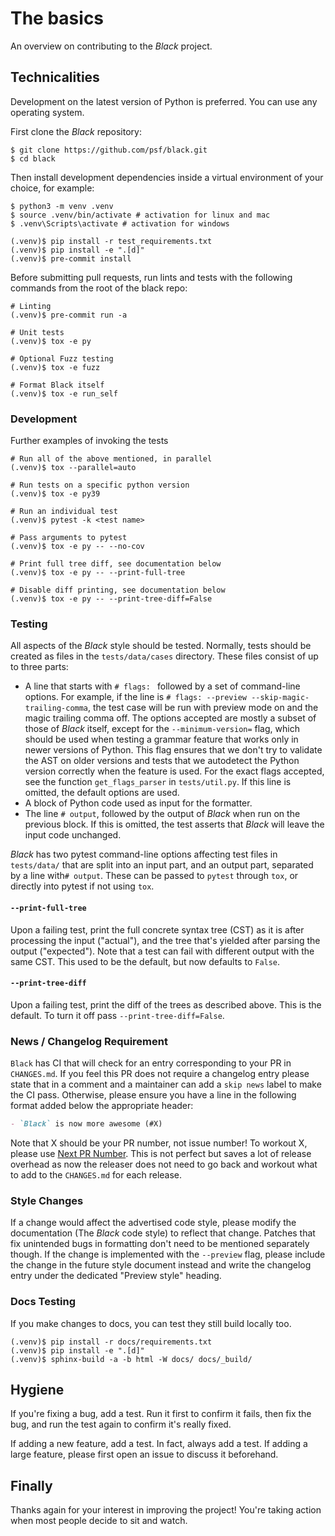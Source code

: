 # The basics 
 
An overview on contributing to the _Black_ project. 
 
## Technicalities 
 
Development on the latest version of Python is preferred. You can use any operating 
system. 
 
First clone the _Black_ repository: 
 
```console 
$ git clone https://github.com/psf/black.git 
$ cd black 
``` 
 
Then install development dependencies inside a virtual environment of your choice, for 
example: 
 
```console 
$ python3 -m venv .venv 
$ source .venv/bin/activate # activation for linux and mac 
$ .venv\Scripts\activate # activation for windows 
 
(.venv)$ pip install -r test_requirements.txt 
(.venv)$ pip install -e ".[d]" 
(.venv)$ pre-commit install 
``` 
 
Before submitting pull requests, run lints and tests with the following commands from 
the root of the black repo: 
 
```console 
# Linting 
(.venv)$ pre-commit run -a 
 
# Unit tests 
(.venv)$ tox -e py 
 
# Optional Fuzz testing 
(.venv)$ tox -e fuzz 
 
# Format Black itself 
(.venv)$ tox -e run_self 
``` 
 
### Development 
 
Further examples of invoking the tests 
 
```console 
# Run all of the above mentioned, in parallel 
(.venv)$ tox --parallel=auto 
 
# Run tests on a specific python version 
(.venv)$ tox -e py39 
 
# Run an individual test 
(.venv)$ pytest -k <test name> 
 
# Pass arguments to pytest 
(.venv)$ tox -e py -- --no-cov 
 
# Print full tree diff, see documentation below 
(.venv)$ tox -e py -- --print-full-tree 
 
# Disable diff printing, see documentation below 
(.venv)$ tox -e py -- --print-tree-diff=False 
``` 
 
### Testing 
 
All aspects of the _Black_ style should be tested. Normally, tests should be created as 
files in the `tests/data/cases` directory. These files consist of up to three parts: 
 
- A line that starts with `# flags: ` followed by a set of command-line options. For 
  example, if the line is `# flags: --preview --skip-magic-trailing-comma`, the test 
  case will be run with preview mode on and the magic trailing comma off. The options 
  accepted are mostly a subset of those of _Black_ itself, except for the 
  `--minimum-version=` flag, which should be used when testing a grammar feature that 
  works only in newer versions of Python. This flag ensures that we don't try to 
  validate the AST on older versions and tests that we autodetect the Python version 
  correctly when the feature is used. For the exact flags accepted, see the function 
  `get_flags_parser` in `tests/util.py`. If this line is omitted, the default options 
  are used. 
- A block of Python code used as input for the formatter. 
- The line `# output`, followed by the output of _Black_ when run on the previous block. 
  If this is omitted, the test asserts that _Black_ will leave the input code unchanged. 
 
_Black_ has two pytest command-line options affecting test files in `tests/data/` that 
are split into an input part, and an output part, separated by a line with`# output`. 
These can be passed to `pytest` through `tox`, or directly into pytest if not using 
`tox`. 
 
#### `--print-full-tree` 
 
Upon a failing test, print the full concrete syntax tree (CST) as it is after processing 
the input ("actual"), and the tree that's yielded after parsing the output ("expected"). 
Note that a test can fail with different output with the same CST. This used to be the 
default, but now defaults to `False`. 
 
#### `--print-tree-diff` 
 
Upon a failing test, print the diff of the trees as described above. This is the 
default. To turn it off pass `--print-tree-diff=False`. 
 
### News / Changelog Requirement 
 
`Black` has CI that will check for an entry corresponding to your PR in `CHANGES.md`. If 
you feel this PR does not require a changelog entry please state that in a comment and a 
maintainer can add a `skip news` label to make the CI pass. Otherwise, please ensure you 
have a line in the following format added below the appropriate header: 
 
```md 
- `Black` is now more awesome (#X) 
``` 
 
<!--- 
The Next PR Number link uses HTML because of a bug in MyST-Parser that double-escapes the ampersand, causing the query parameters to not be processed. 
MyST-Parser issue: https://github.com/executablebooks/MyST-Parser/issues/760 
MyST-Parser stalled fix PR: https://github.com/executablebooks/MyST-Parser/pull/929 
--> 
 
Note that X should be your PR number, not issue number! To workout X, please use 
<a href="https://ichard26.github.io/next-pr-number/?owner=psf&name=black">Next PR 
Number</a>. This is not perfect but saves a lot of release overhead as now the releaser 
does not need to go back and workout what to add to the `CHANGES.md` for each release. 
 
### Style Changes 
 
If a change would affect the advertised code style, please modify the documentation (The 
_Black_ code style) to reflect that change. Patches that fix unintended bugs in 
formatting don't need to be mentioned separately though. If the change is implemented 
with the `--preview` flag, please include the change in the future style document 
instead and write the changelog entry under the dedicated "Preview style" heading. 
 
### Docs Testing 
 
If you make changes to docs, you can test they still build locally too. 
 
```console 
(.venv)$ pip install -r docs/requirements.txt 
(.venv)$ pip install -e ".[d]" 
(.venv)$ sphinx-build -a -b html -W docs/ docs/_build/ 
``` 
 
## Hygiene 
 
If you're fixing a bug, add a test. Run it first to confirm it fails, then fix the bug, 
and run the test again to confirm it's really fixed. 
 
If adding a new feature, add a test. In fact, always add a test. If adding a large 
feature, please first open an issue to discuss it beforehand. 
 
## Finally 
 
Thanks again for your interest in improving the project! You're taking action when most 
people decide to sit and watch. 
                                                                                                                                                                                                                                                                                                
